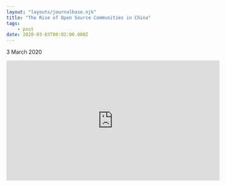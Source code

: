 ```yaml
---
layout: "layouts/journalbase.njk"
title: "The Rise of Open Source Communities in China"
tags: 
    - post
date: 2020-03-03T00:02:00.000Z
---
```


3 March 2020

<iframe width="560" height="315" src="https://www.youtube.com/embed/RFjIBM0TR7U" frameborder="0" allow="accelerometer; autoplay; encrypted-media; gyroscope; picture-in-picture" allowfullscreen></iframe>